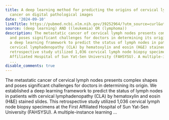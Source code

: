 ```yaml
---
title: A deep learning method for predicting the origins of cervical lymph node metastatic
  cancer on digital pathological images
date: '2024-09-10'
linkTitle: https://pubmed.ncbi.nlm.nih.gov/39252964/?utm_source=curl&utm_medium=rss&utm_campaign=pubmed-2&utm_content=1byXLWG-5Hn0_qdLgZYpDfLA2UWGhGNgZGereuo1rJN2aoAQXP&fc=20220814223158&ff=20240911183634&v=2.18.0.post9+e462414
source: (deep learning) AND ((leukemia) OR (lymphoma))
description: The metastatic cancer of cervical lymph nodes presents complex shapes
  and poses significant challenges for doctors in determining its origin. We established
  a deep learning framework to predict the status of lymph nodes in patients with
  cervical lymphadenopathy (CLA) by hematoxylin and eosin (H&E) stained slides. This
  retrospective study utilized 1,036 cervical lymph node biopsy specimens at the First
  Affiliated Hospital of Sun Yat-Sen University (FAHSYSU). A multiple-instance learning
  ...
disable_comments: true
---
```

The metastatic cancer of cervical lymph nodes presents complex shapes and poses significant challenges for doctors in determining its origin. We established a deep learning framework to predict the status of lymph nodes in patients with cervical lymphadenopathy (CLA) by hematoxylin and eosin (H&E) stained slides. This retrospective study utilized 1,036 cervical lymph node biopsy specimens at the First Affiliated Hospital of Sun Yat-Sen University (FAHSYSU). A multiple-instance learning ...